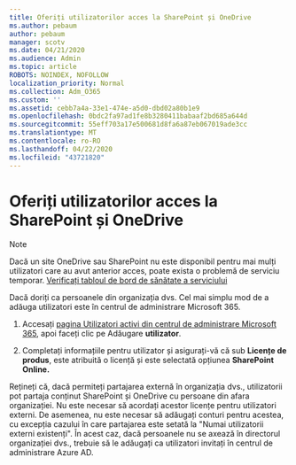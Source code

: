 ```yaml
---
title: Oferiți utilizatorilor acces la SharePoint și OneDrive
ms.author: pebaum
author: pebaum
manager: scotv
ms.date: 04/21/2020
ms.audience: Admin
ms.topic: article
ROBOTS: NOINDEX, NOFOLLOW
localization_priority: Normal
ms.collection: Adm_O365
ms.custom: ''
ms.assetid: cebb7a4a-33e1-474e-a5d0-dbd02a80b1e9
ms.openlocfilehash: 0bdc2fa97ad1fe8b3280411babaaf2bd685a644d
ms.sourcegitcommit: 55eff703a17e500681d8fa6a87eb067019ade3cc
ms.translationtype: MT
ms.contentlocale: ro-RO
ms.lasthandoff: 04/22/2020
ms.locfileid: "43721820"
---
```

# <a name="give-users-access-to-sharepoint-and-onedrive"></a>Oferiți utilizatorilor acces la SharePoint și OneDrive

> [!NOTE]
> Dacă un site OneDrive sau SharePoint nu este disponibil pentru mai mulți utilizatori care au avut anterior acces, poate exista o problemă de serviciu temporar. [Verificați tabloul de bord de sănătate a serviciului](https://portal.office.com/adminportal/home#/servicehealth)
  
Dacă doriți ca persoanele din organizația dvs. Cel mai simplu mod de a adăuga utilizatori este în centrul de administrare Microsoft 365.
  
1. Accesați [pagina Utilizatori activi din centrul de administrare Microsoft 365](https://portal.office.com/adminportal/home#/users), apoi faceți clic pe Adăugare **utilizator**.
    
2. Completați informațiile pentru utilizator și asigurați-vă că sub **Licențe de produs**, este atribuită o licență și este selectată opțiunea **SharePoint Online.** 
    
Rețineți că, dacă permiteți partajarea externă în organizația dvs., utilizatorii pot partaja conținut SharePoint și OneDrive cu persoane din afara organizației. Nu este necesar să acordați acestor licențe pentru utilizatori externi. De asemenea, nu este necesar să adăugați conturi pentru acestea, cu excepția cazului în care partajarea este setată la "Numai utilizatorii externi existenți". În acest caz, dacă persoanele nu se axează în directorul organizației dvs., trebuie să le adăugați ca utilizatori invitați în centrul de administrare Azure AD.
  

